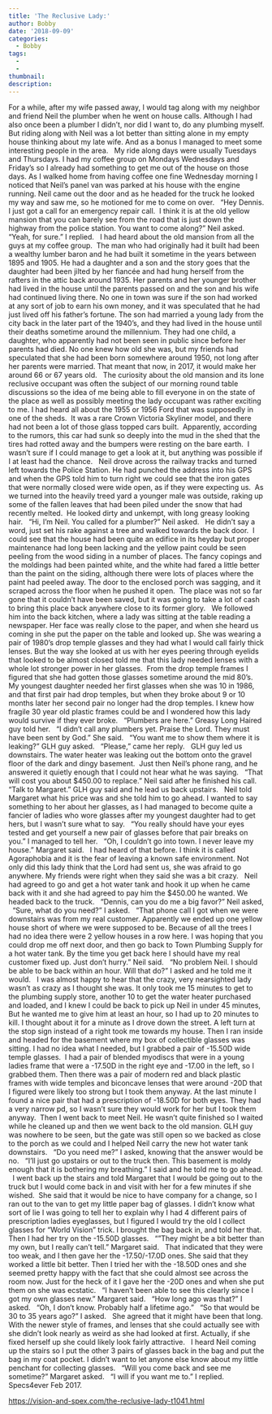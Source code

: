 ```yaml
---
title: 'The Reclusive Lady:'
author: Bobby
date: '2018-09-09'
categories:
  - Bobby
tags:
  - 
  - 
thumbnail: 
description: 
---
```


For a while, after my wife passed away, I would tag along with my neighbor and friend Neil the plumber when he went on house calls. Although I had also once been a plumber I didn’t, nor did I want to, do any plumbing myself. But riding along with Neil was a lot better than sitting alone in my empty house thinking about my late wife. And as a bonus I managed to meet some interesting people in the area.
 
My ride along days were usually Tuesdays and Thursdays. I had my coffee group on Mondays Wednesdays and Friday’s so I already had something to get me out of the house on those days. As I walked home from having coffee one fine Wednesday morning I noticed that Neil’s panel van was parked at his house with the engine running. Neil came out the door and as he headed for the truck he looked my way and saw me, so he motioned for me to come on over.
 
“Hey Dennis. I just got a call for an emergency repair call.  I think it is at the old yellow mansion that you can barely see from the road that is just down the highway from the police station. You want to come along?” Neil asked.
 
“Yeah, for sure.” I replied.
 
I had heard about the old mansion from all the guys at my coffee group.  The man who had originally had it built had been a wealthy lumber baron and he had built it sometime in the years between 1895 and 1905. He had a daughter and a son and the story goes that the daughter had been jilted by her fiancée and had hung herself from the rafters in the attic back around 1935. Her parents and her younger brother had lived in the house until the parents passed on and the son and his wife had continued living there. No one in town was sure if the son had worked at any sort of job to earn his own money, and it was speculated that he had just lived off his father’s fortune. The son had married a young lady from the city back in the later part of the 1940’s, and they had lived in the house until their deaths sometime around the millennium. They had one child, a daughter, who apparently had not been seen in public since before her parents had died. No one knew how old she was, but my friends had speculated that she had been born somewhere around 1950, not long after her parents were married. That meant that now, in 2017, it would make her around 66 or 67 years old.
 
The curiosity about the old mansion and its lone reclusive occupant was often the subject of our morning round table discussions so the idea of me being able to fill everyone in on the state of the place as well as possibly meeting the lady occupant was rather exciting to me. I had heard all about the 1955 or 1956 Ford that was supposedly in one of the sheds.  It was a rare Crown Victoria Skyliner model, and there had not been a lot of those glass topped cars built.  Apparently, according to the rumors, this car had sunk so deeply into the mud in the shed that the tires had rotted away and the bumpers were resting on the bare earth.  I wasn’t sure if I could manage to get a look at it, but anything was possible if I at least had the chance.
 
Neil drove across the railway tracks and turned left towards the Police Station. He had punched the address into his GPS and when the GPS told him to turn right we could see that the iron gates that were normally closed were wide open, as if they were expecting us.  As we turned into the heavily treed yard a younger male was outside, raking up some of the fallen leaves that had been piled under the snow that had recently melted.  He looked dirty and unkempt, with long greasy looking hair.
 
“Hi, I’m Neil. You called for a plumber?” Neil asked.
 
He didn’t say a word, just set his rake against a tree and walked towards the back door.  I could see that the house had been quite an edifice in its heyday but proper maintenance had long been lacking and the yellow paint could be seen peeling from the wood siding in a number of places. The fancy copings and the moldings had been painted white, and the white had fared a little better than the paint on the siding, although there were lots of places where the paint had peeled away. The door to the enclosed porch was sagging, and it scraped across the floor when he pushed it open.  The place was not so far gone that it couldn’t have been saved, but it was going to take a lot of cash to bring this place back anywhere close to its former glory.
 
We followed him into the back kitchen, where a lady was sitting at the table reading a newspaper. Her face was really close to the paper, and when she heard us coming in she put the paper on the table and looked up. She was wearing a pair of 1980’s drop temple glasses and they had what I would call fairly thick lenses. But the way she looked at us with her eyes peering through eyelids that looked to be almost closed told me that this lady needed lenses with a whole lot stronger power in her glasses.  From the drop temple frames I figured that she had gotten those glasses sometime around the mid 80’s. My youngest daughter needed her first glasses when she was 10 in 1986, and that first pair had drop temples, but when they broke about 9 or 10 months later her second pair no longer had the drop temples. I knew how fragile 30 year old plastic frames could be and I wondered how this lady would survive if they ever broke.
 
“Plumbers are here.” Greasy Long Haired guy told her.
 
“I didn’t call any plumbers yet. Praise the Lord. They must have been sent by God.” She said.
 
“You want me to show them where it is leaking?” GLH guy asked.
 
“Please,” came her reply.
 
GLH guy led us downstairs. The water heater was leaking out the bottom onto the gravel floor of the dark and dingy basement.  Just then Neil’s phone rang, and he answered it quietly enough that I could not hear what he was saying.
 
“That will cost you about $450.00 to replace.” Neil said after he finished his call.
 
“Talk to Margaret.” GLH guy said and he lead us back upstairs.
 
Neil told Margaret what his price was and she told him to go ahead. I wanted to say something to her about her glasses, as I had managed to become quite a fancier of ladies who wore glasses after my youngest daughter had to get hers, but I wasn’t sure what to say.
 
“You really should have your eyes tested and get yourself a new pair of glasses before that pair breaks on you.” I managed to tell her.
 
“Oh, I couldn’t go into town. I never leave my house.” Margaret said.
 
I had heard of that before. I think it is called Agoraphobia and it is the fear of leaving a known safe environment. Not only did this lady think that the Lord had sent us, she was afraid to go anywhere. My friends were right when they said she was a bit crazy.
 
Neil had agreed to go and get a hot water tank and hook it up when he came back with it and she had agreed to pay him the $450.00 he wanted. We headed back to the truck.
 
“Dennis, can you do me a big favor?” Neil asked,
 
“Sure, what do you need?” I asked.
 
“That phone call I got when we were downstairs was from my real customer. Apparently we ended up one yellow house short of where we were supposed to be. Because of all the trees I had no idea there were 2 yellow houses in a row here. I was hoping that you could drop me off next door, and then go back to Town Plumbing Supply for a hot water tank. By the time you get back here I should have my real customer fixed up. Just don’t hurry.” Neil said.
 
“No problem Neil. I should be able to be back within an hour. Will that do?” I asked and he told me it would.
 
I was almost happy to hear that the crazy, very nearsighted lady wasn’t as crazy as I thought she was. It only took me 15 minutes to get to the plumbing supply store, another 10 to get the water heater purchased and loaded, and I knew I could be back to pick up Neil in under 45 minutes, But he wanted me to give him at least an hour, so I had up to 20 minutes to kill. I thought about it for a minute as I drove down the street. A left turn at the stop sign instead of a right took me towards my house. Then I ran inside and headed for the basement where my box of collectible glasses was sitting. I had no idea what I needed, but I grabbed a pair of -15.50D wide temple glasses.  I had a pair of blended myodiscs that were in a young ladies frame that were a -17.50D in the right eye and -17.00 in the left, so I grabbed them. Then there was a pair of modern red and black plastic frames with wide temples and biconcave lenses that were around -20D that I figured were likely too strong but I took them anyway. At the last minute I found a nice pair that had a prescription of -18.50D for both eyes. They had a very narrow pd, so I wasn’t sure they would work for her but I took them anyway.  Then I went back to meet Neil. He wasn’t quite finished so I waited while he cleaned up and then we went back to the old mansion. GLH guy was nowhere to be seen, but the gate was still open so we backed as close to the porch as we could and I helped Neil carry the new hot water tank downstairs.
 
“Do you need me?” I asked, knowing that the answer would be no.
 
“I’ll just go upstairs or out to the truck then. This basement is moldy enough that it is bothering my breathing.” I said and he told me to go ahead.
 
I went back up the stairs and told Margaret that I would be going out to the truck but I would come back in and visit with her for a few minutes if she wished.  She said that it would be nice to have company for a change, so I ran out to the van to get my little paper bag of glasses. I didn’t know what sort of lie I was going to tell her to explain why I had 4 different pairs of prescription ladies eyeglasses, but I figured I would try the old I collect glasses for “World Vision” trick. I brought the bag back in, and told her that. Then I had her try on the -15.50D glasses.
 
“”They might be a bit better than my own, but I really can’t tell.” Margaret said.
 
That indicated that they were too weak, and I then gave her the -17.50/-17.0D ones. She said that they worked a little bit better. Then I tried her with the -18.50D ones and she seemed pretty happy with the fact that she could almost see across the room now. Just for the heck of it I gave her the -20D ones and when she put them on she was ecstatic.
 
“I haven’t been able to see this clearly since I got my own glasses new.” Margaret said.
 
“How long ago was that?” I asked.
 
“Oh, I don’t know. Probably half a lifetime ago.”
 
“So that would be 30 to 35 years ago?” I asked.
 
She agreed that it might have been that long. With the newer style of frames, and lenses that she could actually see with she didn’t look nearly as weird as she had looked at first. Actually, if she fixed herself up she could likely look fairly attractive.
 
I heard Neil coming up the stairs so I put the other 3 pairs of glasses back in the bag and put the bag in my coat pocket. I didn’t want to let anyone else know about my little penchant for collecting glasses.
 
“Will you come back and see me sometime?” Margaret asked.
 
“I will if you want me to.” I replied.
 
Specs4ever
Feb 2017.
 
 

https://vision-and-spex.com/the-reclusive-lady-t1041.html
